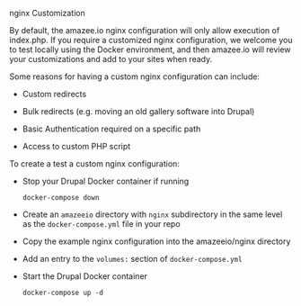 nginx Customization

By default, the amazee.io nginx configuration will only allow execution of index.php. If you require a customized nginx configuration, we welcome you to test locally using the Docker environment, and then amazee.io will review your customizations and add to your sites when ready.

Some reasons for having a custom nginx configuration can include:

* Custom redirects

* Bulk redirects \(e.g. moving an old gallery software into Drupal\)

* Basic Authentication required on a specific path

* Access to custom PHP script


To create a test a custom nginx configuration:

* Stop your Drupal Docker container if running

  `docker-compose down`

* Create an `amazeeio` directory with `nginx` subdirectory in the same level as the `docker-compose.yml` file in your repo

* Copy the example nginx configuration into the amazeeio/nginx directory

* Add an entry to the `volumes:` section of `docker-compose.yml`



* Start the Drupal Docker container

  `docker-compose up -d`




